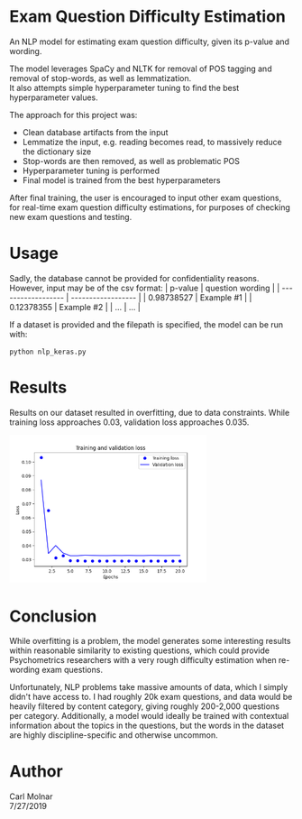 # Exam Question Difficulty Estimation
An NLP model for estimating exam question difficulty, given its p-value and wording.  

The model leverages SpaCy and NLTK for removal of POS tagging and removal of stop-words, as well as lemmatization.  
It also attempts simple hyperparameter tuning to find the best hyperparameter values.  

The approach for this project was:  
- Clean database artifacts from the input
- Lemmatize the input, e.g. reading becomes read, to massively reduce the dictionary size
- Stop-words are then removed, as well as problematic POS
- Hyperparameter tuning is performed
- Final model is trained from the best hyperparameters

After final training, the user is encouraged to input other exam questions, for real-time exam question difficulty estimations, for purposes of checking new exam questions and testing.

# Usage  
Sadly, the database cannot be provided for confidentiality reasons.  
However, input may be of the csv format:
| p-value            | question wording   |
| ------------------ | ------------------ |
| 0.98738527         | Example #1              |
| 0.12378355         | Example #2               |
| ...         | ...              |

If a dataset is provided and the filepath is specified, the model can be run with:  
```
python nlp_keras.py
```

# Results  
<p>
  Results on our dataset resulted in overfitting, due to data constraints. While training loss approaches 0.03, validation loss approaches 0.035.
</p>
<img src="/img/sample_results.png" width="350" alt="accessibility text">

# Conclusion
<p>
  While overfitting is a problem, the model generates some interesting results within reasonable similarity to existing questions, which could provide Psychometrics researchers with a very rough difficulty estimation when re-wording exam questions.
</p>
<p>
  Unfortunately, NLP problems take massive amounts of data, which I simply didn't have access to. I had roughly 20k exam questions, and data would be heavily filtered by content category, giving roughly 200-2,000 questions per category. Additionally, a model would ideally be trained with contextual information about the topics in the questions, but the words in the dataset are highly discipline-specific and otherwise uncommon.  
</p>

# Author  
Carl Molnar  
7/27/2019
